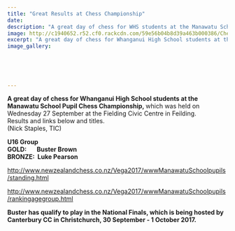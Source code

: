 ```yaml
---
title: "Great Results at Chess Championship"
date: 
description: "A great day of chess for WHS students at the Manawatu School Pupil Chess Championship..."
image: http://c1940652.r52.cf0.rackcdn.com/59e56b04b8d39a463b000386/Chess-emblem.jpg
excerpt: "A great day of chess for Whanganui High School students at the Manawatu School Pupil Chess Championship, which was held on Wednesday 27 September at the Fielding Civic Centre in Feilding."
image_gallery:
    
    
    
    
    
---
```


<p><strong>A great day&nbsp;of chess <strong>for Whanganui High School students&nbsp;</strong>at the Manawatu School Pupil Chess Championship,&nbsp;</strong>which was held on Wednesday 27 September at the Fielding Civic Centre in Feilding.<br />Results and links below and titles.<br />(Nick Staples, TIC)</p>
<p><strong>U16 Group</strong><br /><strong>GOLD:&nbsp; &nbsp; &nbsp; &nbsp;Buster Brown&nbsp;</strong><br /><strong>BRONZE:&nbsp; Luke Pearson<br /></strong></p>
<p><a href="http://www.newzealandchess.co.nz/Vega2017/wwwManawatuSchoolpupils/standing.html">http://www.newzealandchess.co.nz/Vega2017/wwwManawatuSchoolpupils/standing.html</a></p>
<p><a href="http://www.newzealandchess.co.nz/Vega2017/wwwManawatuSchoolpupils/rankingagegroup.html">http://www.newzealandchess.co.nz/Vega2017/wwwManawatuSchoolpupils/rankingagegroup.html</a></p>
<p><strong>Buster has&nbsp;qualify to play in the National Finals, which is being hosted by Canterbury CC in Christchurch, 30 September - 1 October 2017.</strong></p>

